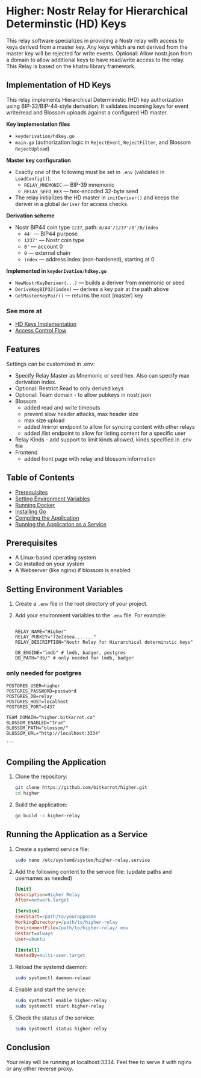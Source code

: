# Higher: Nostr Relay for Hierarchical Determinstic (HD) Keys

This relay software specializes in providing a Nostr relay with access to keys derived from a master key. Any keys which are not derived from the master key will be rejected for write events. Optional: Allow nostr.json from a domain to allow additional keys to have read/write access to the relay. This Relay is based on the khatru library framework.

## Implementation of HD Keys

This relay implements Hierarchical Deterministic (HD) key authorization using BIP-32/BIP-44-style derivation. It validates incoming keys for event write/read and Blossom uploads against a configured HD master.

**Key implementation files**
- `keyderivation/hdkey.go`
- `main.go` (authorization logic in `RejectEvent`, `RejectFilter`, and Blossom `RejectUpload`)

**Master key configuration**
- Exactly one of the following must be set in `.env` (validated in `LoadConfig()`):
  - `RELAY_MNEMONIC` — BIP-39 mnemonic
  - `RELAY_SEED_HEX` — hex-encoded 32-byte seed
- The relay initializes the HD master in `initDeriver()` and keeps the deriver in a global `deriver` for access checks.

**Derivation scheme**
- Nostr BIP44 coin type `1237`, path: `m/44'/1237'/0'/0/index`
  - `44'` — BIP44 purpose
  - `1237'` — Nostr coin type
  - `0'` — account 0
  - `0` — external chain
  - `index` — address index (non-hardened), starting at 0

**Implemented in `keyderivation/hdkey.go`**
- `NewNostrKeyDeriver(...)` — builds a deriver from mnemonic or seed
- `DeriveKeyBIP32(index)` — derives a key pair at the path above
- `GetMasterKeyPair()` — returns the root (master) key

### See more at 
- [HD Keys Implementation](./HD_KEYS.md)
- [Access Control Flow](./ACCESS_CONTROL.md)


## Features

Settings can be customized in .env:

- Specify Relay Master as Mnemonic or seed hex. Also can specify max derivation index.
- Optional: Restrict Read to only derived keys
- Optional: Team domain - to allow pubkeys in nostr.json
- Blossom
   - added read and write timeouts
   - prevent slow header attacks, max header size
   - max size upload
   - added /mirror endpoint to allow for syncing content with other relays
   - added /list endpoint to allow for listing content for a specific user
- Relay Kinds - add support to limit kinds allowed, kinds specified in .env file
- Frontend
   - added front page with relay and blossom information


## Table of Contents

- [Prerequisites](#prerequisites)
- [Setting Environment Variables](#setting-environment-variables)
- [Running Docker](#running-docker)
- [Installing Go](#installing-go)
- [Compiling the Application](#compiling-the-application)
- [Running the Application as a Service](#running-the-application-as-a-service)

## Prerequisites

- A Linux-based operating system
- Go installed on your system
- A Webserver (like nginx) if blossom is enabled

## Setting Environment Variables

1.  Create a `.env` file in the root directory of your project.

2.  Add your environment variables to the `.env` file. For example:

    ```env

    RELAY_NAME="Higher"
    RELAY_PUBKEY="72e2d6ea......."
    RELAY_DESCRIPTION="Nostr Relay for Hierarchical determinstic keys"

    DB_ENGINE="lmdb" # lmdb, badger, postgres
    DB_PATH="db/" # only needed for lmdb, badger

   ### only needed for postgres
    POSTGRES_USER=higher
    POSTGRES_PASSWORD=password
    POSTGRES_DB=relay
    POSTGRES_HOST=localhost
    POSTGRES_PORT=5437

    TEAM_DOMAIN="higher.bitkarrot.co"
    BLOSSOM_ENABLED="true"
    BLOSSOM_PATH="blossom/"
    BLOSSOM_URL="http://localhost:3334"

    ```

## Compiling the Application

1. Clone the repository:

   ```bash
   git clone https://github.com/bitkarrot/higher.git
   cd higher
   ```

2. Build the application:

   ```bash
   go build -o higher-relay
   ```

## Running the Application as a Service

1. Create a systemd service file:

   ```bash
   sudo nano /etc/systemd/system/higher-relay.service
   ```

2. Add the following content to the service file: (update paths and usernames as needed)

   ```ini
   [Unit]
   Description=Higher Relay
   After=network.target

   [Service]
   ExecStart=/path/to/yourappname
   WorkingDirectory=/path/to/higher-relay
   EnvironmentFile=/path/to/higher-relay/.env
   Restart=always
   User=ubuntu

   [Install]
   WantedBy=multi-user.target
   ```

3. Reload the systemd daemon:

   ```bash
   sudo systemctl daemon-reload
   ```

4. Enable and start the service:

   ```bash
   sudo systemctl enable higher-relay
   sudo systemctl start higher-relay
   ```

5. Check the status of the service:

   ```bash
   sudo systemctl status higher-relay
   ```

## Conclusion

Your relay will be running at localhost:3334. Feel free to serve it with nginx or any other reverse proxy.
